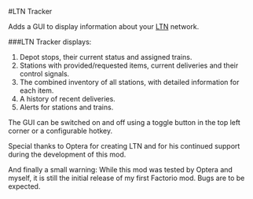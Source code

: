#LTN Tracker

Adds a GUI to display information about your [LTN](https://mods.factorio.com/mod/LogisticTrainNetwork) network.

###LTN Tracker displays:
1. Depot stops, their current status and assigned trains.
2. Stations with provided/requested items, current deliveries and their control signals.
3. The combined inventory of all stations, with detailed information for each item.
4. A history of recent deliveries.
5. Alerts for stations and trains.

The GUI can be switched on and off using a toggle button in the top left corner or a configurable hotkey.

Special thanks to Optera for creating LTN and for his continued support during the development of this mod.

And finally a small warning: While this mod was tested by Optera and myself, it is still the initial release of my first Factorio mod. Bugs are to be expected.
